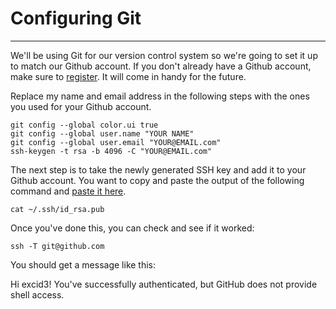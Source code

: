 # Configuring Git
---
We'll be using Git for our version control system so we're going to set it up to match our Github account. If you don't already have a Github account, make sure to [register](https://github.com/). It will come in handy for the future.

Replace my name and email address in the following steps with the ones you used for your Github account.

```
git config --global color.ui true
git config --global user.name "YOUR NAME"
git config --global user.email "YOUR@EMAIL.com"
ssh-keygen -t rsa -b 4096 -C "YOUR@EMAIL.com"
```

The next step is to take the newly generated SSH key and add it to your Github account. You want to copy and paste the output of the following command and [paste it here](https://github.com/settings/ssh).

```
cat ~/.ssh/id_rsa.pub
```
Once you've done this, you can check and see if it worked:
```
ssh -T git@github.com
```
You should get a message like this:

Hi excid3! You've successfully authenticated, but GitHub does not provide shell access.
